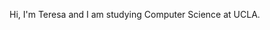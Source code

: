 Hi, I'm Teresa and I am studying Computer Science at UCLA.

<!---
teresalee99/teresalee99 is a ✨ special ✨ repository because its `README.md` (this file) appears on your GitHub profile.
You can click the Preview link to take a look at your changes.
--->
